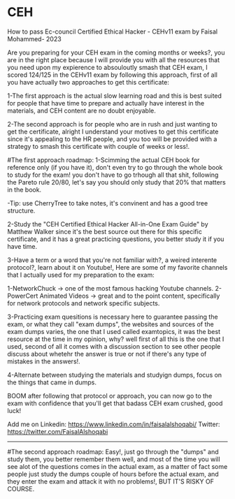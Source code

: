 # CEH
How to pass Ec-council Certified Ethical Hacker - CEHv11 exam by Faisal Mohammed- 2023


Are you preparing for your CEH exam in the coming months or weeks?, you are in the right place because I will provide you with all the resources that you need upon my expierence to absouloutly smash that CEH exam, I scored 124/125 in the CEHv11 exam by following this approach, first of all you have actually two approaches to get this certificate:

1-The first approach is the actual slow learning road and this is best suited for people that have time to prepare and actually have interest in the materials, and CEH content are no doubt enjoyable.

2-The second approach is for people who are in rush and just wanting to get the certificate, alright I understand your motives to get this certificate since it's appealing to the HR people, and you too will be provided with a strategy to smash this certificate with couple of weeks or less!.

#The first approach roadmap:
1-Scimming the actual CEH book for reference only (if you have it),  don't even try to go through the whole book to study for the exam! you don't have to go trhough all that shit, following the Pareto rule 20/80, let's say you should only study that 20% that matters in the book.

-Tip: use CherryTree to take notes, it's convinent and has a good tree structure.

2-Study the "CEH Certified Ethical Hacker All-in-One Exam Guide" by Matthew Walker since it's the best source out there for this specific certificate, and it has a great practicing questions, you better study it if you have time.

3-Have a term or a word that you're not familiar with?, a weired interente protocol?, learn about it on Youtube!, Here are some of my favorite channels that I actually used for my preparation to the exam:

1-NetworkChuck -> one of the most famous hacking Youtube channels.
2-PowerCert Animated Videos -> great and to the point content, specifically for network protocols and network specific subjects.


3-Practicing exam quesitions is necessary here to guarantee passing the exam, or what they call "exam dumps", the websites and sources of the exam dumps varies, the one that I used called examtopics, it was the best resource at the time in my opinion, why? well first of all this is the one that I used, second of all it comes with a discussion section to see other people discuss about whetehr the answer is true or not if there's any type of mistakes in the answers!.


4-Alternate between studying the materials and studyign dumps, focus on the things that came in dumps.


BOOM after following that protocol or approach, you can now go to the exam with confidence that you'll get that badass CEH exam crushed, good luck!


Add me on Linkedin: https://www.linkedin.com/in/faisalalshoqabi/
Twitter: https://twitter.com/FaisalAlshoqabi

_______________________________________________________________________________________________________________________________________________________________



#The second approach roadmap:
Easy!, just go through the "dumps" and study them, you better remember them well, and most of the time you will see alot of the questions comes in the actual exam, as a matter of fact some people just study the dumps couple of hours before the actual exam, and they enter the exam and attack it with no problems!, BUT IT'S RISKY OF COURSE.
